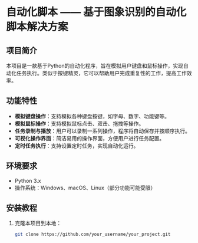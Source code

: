 # 自动化脚本 —— 基于图象识别的自动化脚本解决方案

## 项目简介

本项目是一款基于Python的自动化程序，旨在模拟用户键盘和鼠标操作，实现自动化任务执行。类似于按键精灵，它可以帮助用户完成重复性的工作，提高工作效率。

## 功能特性

- **模拟键盘操作**：支持模拟各种键盘按键，如字母、数字、功能键等。
- **模拟鼠标操作**：支持模拟鼠标点击、双击、拖拽等操作。
- **任务录制与播放**：用户可以录制一系列操作，程序将自动保存并按顺序执行。
- **可视化操作界面**：简洁易用的操作界面，方便用户进行任务配置。
- **定时任务执行**：支持设置定时任务，实现自动化运行。

## 环境要求

- Python 3.x
- 操作系统：Windows、macOS、Linux（部分功能可能受限）

## 安装教程

1. 克隆本项目到本地：
   ```bash
   git clone https://github.com/your_username/your_project.git
